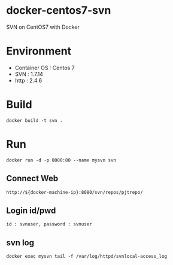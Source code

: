 # docker-centos7-svn
SVN on CentOS7 with Docker

# Environment
* Container OS : Centos 7
* SVN : 1.7.14
* http : 2.4.6


# Build
```
docker build -t svn .
```

# Run
```
docker run -d -p 8080:80 --name mysvn svn
```

## Connect Web
```
http://${docker-machine-ip}:8080/svn/repos/pjtrepo/
```

## Login id/pwd
```
id : svnuser, password : svnuser
```

## svn log
```
docker exec mysvn tail -f /var/log/httpd/svnlocal-access_log
```
